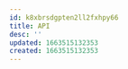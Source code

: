 ```yaml
---
id: k8xbrsdgpten2ll2fxhpy66
title: API
desc: ''
updated: 1663515132353
created: 1663515132353
---
```

